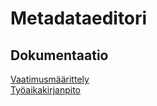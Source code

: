 # Metadataeditori
## Dokumentaatio
[Vaatimusmäärittely](dokumentaatio/vaatimusmaarittely.md)  
[Työaikakirjanpito](dokumentaatio/tyoaikakirjanpito.md)
